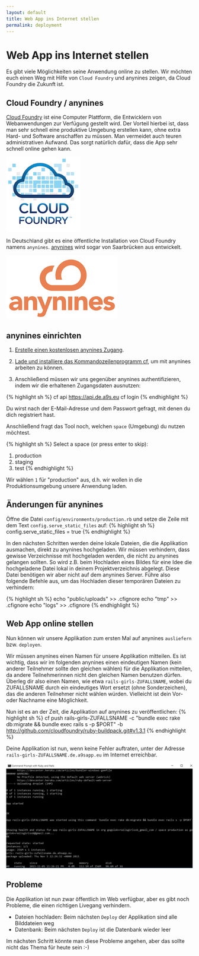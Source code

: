 ```yaml
---
layout: default
title: Web App ins Internet stellen
permalink: deployment
---
```


# Web App ins Internet stellen

Es gibt viele Möglichkeiten seine Anwendung online zu stellen.
Wir möchten euch einen Weg mit Hilfe von `Cloud Foundry` und anynines zeigen, da Cloud Foundry die Zukunft ist.

## Cloud Foundry / anynines

[Cloud Foundry](https://www.cloudfoundry.org) ist eine Computer Plattform, die Entwicklern von Webanwendungen zur Verfügung gestellt wird.
Der Vorteil hierbei ist, dass man sehr schnell eine produktive Umgebung erstellen kann, ohne extra Hard- und Software anschaffen zu müssen.
Man vermeidet auch teuren administrativen Aufwand.
Das sorgt natürlich dafür, dass die App sehr schnell online gehen kann.

![Cloud Foundry](/images/cloud-foundry.png "Cloud Foundry")

In Deutschland gibt es eine öffentliche Installation von Cloud Foundry namens `anynines`.
[anynines](http://anynines.com) wird sogar von Saarbrücken aus entwickelt.

![anynines](/images/anynines.png "anynines")

## anynines einrichten

1. [Erstelle einen kostenlosen anynines Zugang](http://anynines.com/).

2. [Lade und installiere das Kommandozeilenprogramm cf](https://anynines.zendesk.com/entries/60241846-How-to-install-the-CLI-v6), um mit anynines arbeiten zu können.

3. Anschließend müssen wir uns gegenüber anynines authentifizieren, indem wir die erhaltenen Zugangsdaten ausnutzen:

{% highlight sh %}
cf api https://api.de.a9s.eu
cf login
{% endhighlight %}

Du wirst nach der E-Mail-Adresse und dem Passwort gefragt, mit denen du dich registriert hast.

Anschließend fragt das Tool noch, welchen `space` (Umgebung) du nutzen möchtest.

{% highlight sh %}
Select a space (or press enter to skip):
1. production
2. staging
3. test
{% endhighlight %}

Wir wählen `1` für "production" aus, d.h. wir wollen in die Produktionsumgebung unsere Anwendung laden.

## Änderungen für anynines

Öffne die Datei `config/environments/production.rb` und setze die Zeile mit dem Text `config.serve_static_files` auf:
{% highlight sh %}
config.serve_static_files = true
{% endhighlight %}

In den nächsten Schritten werden deine lokale Dateien, die die Applikation ausmachen, direkt zu anynines hochgeladen.
Wir müssen verhindern, dass gewisse Verzeichnisse mit hochgeladen werden, die nicht zu anynines gelangen sollten.
So wird z.B. beim Hochladen eines Bildes für eine Idee die hochgeladene Datei lokal in deinem Projektverzeichnis abgelegt.
Diese Datei benötigen wir aber nicht auf dem anynines Server.
Führe also folgende Befehle aus, um das Hochladen dieser temporären Dateien zu verhindern:

{% highlight sh %}
echo "public/uploads" >> .cfignore
echo "tmp" >> .cfignore
echo "logs" >> .cfignore
{% endhighlight %}


## Web App online stellen
Nun können wir unsere Applikation zum ersten Mal auf anynines `ausliefern` bzw. `deployen`.

Wir müssen anynines einen Namen für unsere Applikation mitteilen.
Es ist wichtig, dass wir im folgenden anynines einen eindeutigen Namen (kein anderer Teilnehmer sollte den gleichen wählen) für die Applikation mitteilen, da andere Teilnehmerinnen nicht den gleichen Namen benutzen dürfen.
Überleg dir also einen Namen, wie etwa `rails-girls-ZUFALLSNAME`, wobei du ZUFALLSNAME durch ein eindeutiges Wort ersetzt (ohne Sonderzeichen), das die anderen Teilnehmer nicht wählen würden. Vielleicht ist dein Vor- oder Nachname eine Möglichkeit.

Nun ist es an der Zeit, die Applikation auf anynines zu veröffentlichen:
{% highlight sh %}
cf push rails-girls-ZUFALLSNAME -c "bundle exec rake db:migrate && bundle exec rails s -p $PORT" -b http://github.com/cloudfoundry/ruby-buildpack.git#v1.3.1
{% endhighlight %}


Deine Applikation ist nun, wenn keine Fehler auftraten, unter der Adresse `rails-girls-ZUFALLSNAME.de.a9sapp.eu` im Internet erreichbar.

![Deployment](/images/windows-deployment.png "Deployment")




## Probleme

Die Applikation ist nun zwar öffentlich im Web verfügbar, aber es gibt noch Probleme, die einen richtigen Livegang verhindern.

* Dateien hochladen: Beim nächsten `Deploy` der Applikation sind alle Bilddateien weg
* Datenbank: Beim nächsten `Deploy` ist die Datenbank wieder leer

Im nächsten Schritt könnte man diese Probleme angehen, aber das sollte nicht das Thema für heute sein :-)
